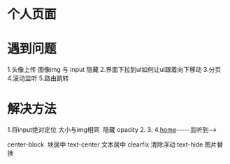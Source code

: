 
# 个人页面




# 遇到问题
1.头像上传  图像img 与 input 隐藏
2.界面下拉到ul如何让ul跟着向下移动
3.分页
4.滚动监听
5.路由跳转

# 解决方法

1.将input绝对定位 大小与img相同  隐藏  opacity
2.
3.
4.<a href="#home">home</a>-----监听到--><div id="home"></div>






center-block  块居中  text-center 文本居中
clearfix 清除浮动
text-hide 图片替换



